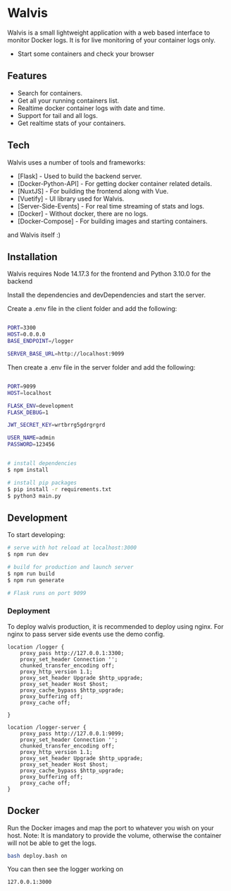 # Walvis

Walvis is a small lightweight application with a web based interface to monitor Docker logs. It is for live monitoring of your container logs only.

- Start some containers and check your browser

## Features

- Search for containers.
- Get all your running containers list.
- Realtime docker container logs with date and time.
- Support for tail and all logs.
- Get realtime stats of your containers.

## Tech

Walvis uses a number of tools and frameworks:

- [Flask] - Used to build the backend server.
- [Docker-Python-API] - For getting docker container related details.
- [NuxtJS] - For building the frontend along with Vue.
- [Vuetify] - UI library used for Walvis.
- [Server-Side-Events] - For real time streaming of stats and logs.
- [Docker] - Without docker, there are no logs.
- [Docker-Compose] - For building images and starting containers.

and Walvis itself :)

## Installation

Walvis requires Node 14.17.3 for the frontend and Python 3.10.0 for the backend

Install the dependencies and devDependencies and start the server.

Create a .env file in the client folder and add the following:

```bash

PORT=3300
HOST=0.0.0.0
BASE_ENDPOINT=/logger

SERVER_BASE_URL=http://localhost:9099

```

Then create a .env file in the server folder and add the following:

```bash

PORT=9099
HOST=localhost

FLASK_ENV=development
FLASK_DEBUG=1

JWT_SECRET_KEY=wrtbrrg5gdrgrgrd

USER_NAME=admin
PASSWORD=123456


```

```bash

# install dependencies
$ npm install

# install pip packages
$ pip install -r requirements.txt
$ python3 main.py

```


## Development

To start developing:

```sh
# serve with hot reload at localhost:3000
$ npm run dev

# build for production and launch server
$ npm run build
$ npm run generate

# Flask runs on port 9099
```

### Deployment

To deploy walvis production, it is recommended to deploy using nginx. 
For nginx to pass server side events use the demo config.

```
location /logger { 
    proxy_pass http://127.0.0.1:3300;
    proxy_set_header Connection '';
    chunked_transfer_encoding off;
    proxy_http_version 1.1;
    proxy_set_header Upgrade $http_upgrade;
    proxy_set_header Host $host;
    proxy_cache_bypass $http_upgrade;
    proxy_buffering off;
    proxy_cache off;

}

location /logger-server { 
    proxy_pass http://127.0.0.1:9099;
    proxy_set_header Connection '';
    chunked_transfer_encoding off;
    proxy_http_version 1.1;
    proxy_set_header Upgrade $http_upgrade;
    proxy_set_header Host $host;
    proxy_cache_bypass $http_upgrade;
    proxy_buffering off;
    proxy_cache off;
}
```

## Docker


Run the Docker images and map the port to whatever you wish on your host.
Note: It is mandatory to provide the volume, otherwise the container will not be able to get the logs.

```sh
bash deploy.bash on
```

You can then see the logger working on 

```sh
127.0.0.1:3000
```
